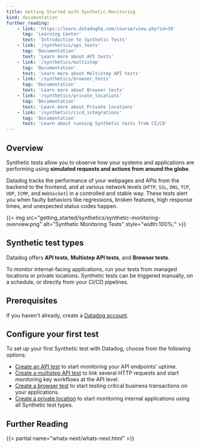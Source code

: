 ```yaml
---
title: Getting Started with Synthetic Monitoring
kind: documentation
further_reading:
    - link: 'https://learn.datadoghq.com/course/view.php?id=39'
      tag: 'Learning Center'
      text: 'Introduction to Synthetic Tests'
    - link: '/synthetics/api_tests'
      tag: 'Documentation'
      text: 'Learn more about API tests'
    - link: '/synthetics/multistep'
      tag: 'Documentation'
      text: 'Learn more about Multistep API tests'
    - link: '/synthetics/browser_tests'
      tag: 'Documentation'
      text: 'Learn more about Browser tests'
    - link: '/synthetics/private_locations'
      tag: 'Documentation'
      text: 'Learn more about Private locations'
    - link: '/synthetics/cicd_integrations'
      tag: 'Documentation'
      text: 'Learn about running Synthetic tests from CI/CD'
---
```


## Overview

Synthetic tests allow you to observe how your systems and applications are performing using **simulated requests and actions from around the globe**. 

Datadog tracks the performance of your webpages and APIs from the backend to the frontend, and at various network levels (`HTTP`, `SSL`, `DNS`, `TCP`, `UDP`, `ICMP`, and `WebSocket`) in a controlled and stable way. These tests alert you when faulty behaviors like regressions, broken features, high response times, and unexpected status codes happen.

{{< img src="getting_started/synthetics/synthetic-monitoring-overview.png" alt="Synthetic Monitoring Tests" style="width:100%;" >}}

## Synthetic test types

Datadog offers **API tests**, **Multistep API tests**, and **Browser tests**.

To monitor internal-facing applications, run your tests from managed locations or private locations. Synthetic tests can be triggered manually, on a schedule, or directly from your CI/CD pipelines.

## Prerequisites

If you haven't already, create a [Datadog account][1].

## Configure your first test

To set up your first Synthetic test with Datadog, choose from the following options:

- [Create an API test][2] to start monitoring your API endpoints' uptime.
- [Create a multistep API test][3] to link several HTTP requests and start monitoring key workflows at the API level.
- [Create a browser test][4] to start testing critical business transactions on your applications.
- [Create a private location][5] to start monitoring internal applications using all Synthetic test types.

## Further Reading

{{< partial name="whats-next/whats-next.html" >}}

[1]: https://www.datadoghq.com/
[2]: /getting_started/synthetics/api_test/
[3]: /getting_started/synthetics/api_test/#create-a-multistep-api-test
[4]: /getting_started/synthetics/browser_test/
[5]: /getting_started/synthetics/private_location/
